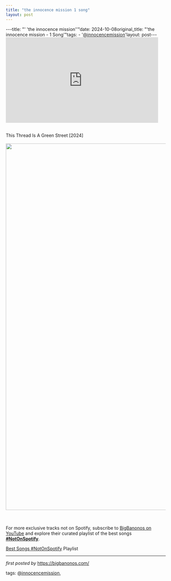 ```yaml
---
title: "the innocence mission 1 song"
layout: post
---
```

---title: "' 'the innocence mission''"date: 2024-10-08original_title: "'the innocence mission - 1 Song'"tags:  - '[@innocencemission](/tags/innocencemission/)'layout: post---<iframe frameborder="0" height="270" src="https://youtube.com/embed/u_1R3I_eFDY?si=2MKoS6apaRlXTCxM" width="480"></iframe><div><br /></div><div>This Thread Is A Green Street [2024]</div><div><br /></div><div class="separator" ><a href="https://wildfiremusic.net/wp-content/uploads/2024/09/78891663_3078798328816543_6886220760457674752_n-e1725919586671.jpg" imageanchor="1"><img border="0" data-original-height="1157" data-original-width="1457" height="1157" src="https://wildfiremusic.net/wp-content/uploads/2024/09/78891663_3078798328816543_6886220760457674752_n-e1725919586671.jpg" width="1457" /></a></div><br /><div><br /></div><!--Subscribe and Playlist Links--><div>    <p>For more exclusive tracks not on Spotify, subscribe to <a href="https://www.youtube.com/[@BigBanonos](/tags/BigBanonos/)" target="_blank">BigBanonos on YouTube</a> and explore their curated playlist of the best songs <strong>[#NotOnSpotify](/tags/NotOnSpotify/)</strong>.</p>    <p><a href="https://www.youtube.com/playlist?list=PLtuNtuTatqI0kFahUCbtbfenC_ET5O_tr" target="_blank">Best Songs [#NotOnSpotify](/tags/NotOnSpotify/) Playlist<br /></a></p></div><hr /><p><em>first posted by</em> <a href="https://bigbanonos.com/" rel="noopener" target="_new">https://bigbanonos.com/</a></p><p>tags: [@innocencemission](/tags/innocencemission/),</p>